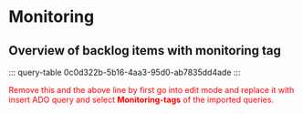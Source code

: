 # Monitoring

## Overview of backlog items with monitoring tag

::: query-table 0c0d322b-5b16-4aa3-95d0-ab7835dd4ade
:::

<font color="red">Remove this and the above line by first go into edit mode and replace it with insert ADO query and select **Monitoring-tags** of the imported queries.</font>